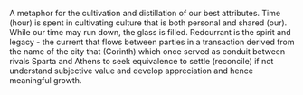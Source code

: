 A metaphor for the cultivation and distillation  of our best attributes. Time (hour) is spent in cultivating culture that is both personal and shared (our). While our time may run down, the glass is filled. Redcurrant is the spirit and legacy - the current that flows between parties in a transaction derived from the name of the city that (Corinth) which once served as conduit between rivals Sparta and Athens to seek equivalence to settle (reconcile) if not understand subjective value and develop appreciation and hence meaningful growth.